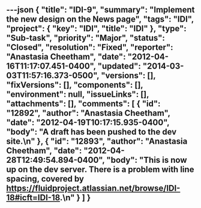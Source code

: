 ---json
{
  "title": "IDI-9",
  "summary": "Implement the new design on the News page",
  "tags": "IDI",
  "project": {
    "key": "IDI",
    "title": "IDI"
  },
  "type": "Sub-task",
  "priority": "Major",
  "status": "Closed",
  "resolution": "Fixed",
  "reporter": "Anastasia Cheetham",
  "date": "2012-04-16T11:17:07.451-0400",
  "updated": "2014-03-03T11:57:16.373-0500",
  "versions": [],
  "fixVersions": [],
  "components": [],
  "environment": null,
  "issueLinks": [],
  "attachments": [],
  "comments": [
    {
      "id": "12892",
      "author": "Anastasia Cheetham",
      "date": "2012-04-19T10:17:15.935-0400",
      "body": "A draft has been pushed to the dev site.\n"
    },
    {
      "id": "12893",
      "author": "Anastasia Cheetham",
      "date": "2012-04-28T12:49:54.894-0400",
      "body": "This is now up on the dev server. There is  a problem with line spacing, covered by <https://fluidproject.atlassian.net/browse/IDI-18#icft=IDI-18>.\n"
    }
  ]
}
---

        